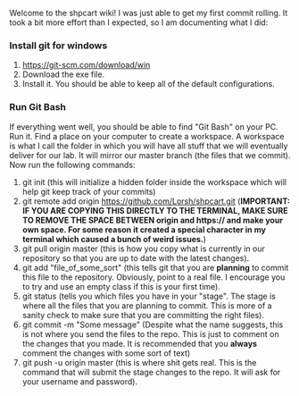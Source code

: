 Welcome to the shpcart wiki!
I was just able to get my first commit rolling.
It took a bit more effort than I expected, so I am documenting what I did:

### Install git for windows ###
1) https://git-scm.com/download/win
2) Download the exe file.
3) Install it. You should be able to keep all of the default configurations. 


### Run Git Bash ###
If everything went well, you should be able to find "Git Bash" on your PC. Run it.
Find a place on your computer to create a workspace. A workspace is what I call the folder in which you will have all stuff that we will eventually deliver for our lab. It will mirror our master branch (the files that we commit). 
Now run the following commands:
1. git init (this will initialize a hidden folder inside the workspace which will help git keep track of your commits)
2. git remote add origin https://github.com/Lorsh/shpcart.git (**IMPORTANT: IF YOU ARE COPYING THIS DIRECTLY TO THE TERMINAL, MAKE SURE TO REMOVE THE SPACE BETWEEN origin and https:// and make your own space. For some reason it created a special character in my terminal which caused a bunch of weird issues.**)
3. git pull origin master (this is how you copy what is currently in our repository so that you are up to date with the latest changes).
4. git add "file_of_some_sort" (this tells git that you are **planning** to commit this file to the repository. Obviously, point to a real file. I encourage you to try and use an empty class if this is your first time).
5. git status (tells you which files you have in your "stage". The stage is where all the files that you are planning to commit. This is more of a sanity check to make sure that you are committing the right files).
6. git commit -m "Some message" (Despite what the name suggests, this is not where you send the files to the repo. This is just to comment on the changes that you made. It is recommended that you **always** comment the changes with some sort of text)
7. git push -u origin master (this is where shit gets real. This is the command that will submit the stage changes to the repo. It will ask for your username and password).





